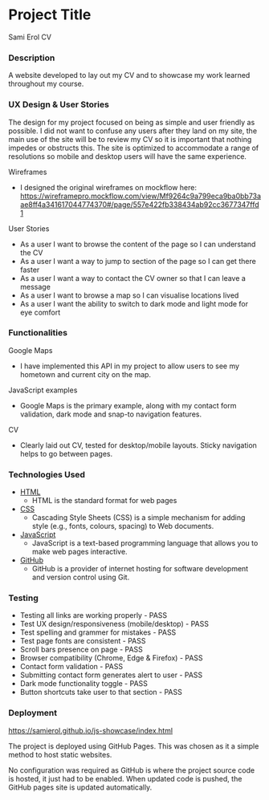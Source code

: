 # Project Title

Sami Erol CV

### Description

A website developed to lay out my CV and to showcase my work learned throughout my course.

### UX Design & User Stories

The design for my project focused on being as simple and user friendly as possible. I did not want to confuse any users after they land on my site, the main use of the site will be to review my CV so it is important that nothing impedes or obstructs this. The site is optimized to accommodate a range of resolutions so mobile and desktop users will have the same experience.

Wireframes

- I designed the original wireframes on mockflow here: https://wireframepro.mockflow.com/view/Mf9264c9a799eca9ba0bb73aae8ff4a341617044774370#/page/557e422fb338434ab92cc3677347ffd1

User Stories

- As a user I want to browse the content of the page so I can understand the CV
- As a user I want a way to jump to section of the page so I can get there faster
- As a user I want a way to contact the CV owner so that I can leave a message
- As a user I want to browse a map so I can visualise locations lived
- As a user I want the ability to switch to dark mode and light mode for eye comfort

### Functionalities

Google Maps
- I have implemented this API in my project to allow users to see my hometown and current city on the map.

JavaScript examples
- Google Maps is the primary example, along with my contact form validation, dark mode and snap-to navigation features.

CV
- Clearly laid out CV, tested for desktop/mobile layouts. Sticky navigation helps to go between pages.

### Technologies Used

- [HTML](https://www.w3.org/html/)
  - HTML is the standard format for web pages
- [CSS](https://www.w3.org/Style/CSS/Overview.en.html)
  - Cascading Style Sheets (CSS) is a simple mechanism for adding style (e.g., fonts, colours, spacing) to Web documents.
- [JavaScript](https://www.javascript.com/)
  - JavaScript is a text-based programming language that allows you to make web pages interactive.
- [GitHub](http://github.com)
  - GitHub is a provider of internet hosting for software development and version control using Git.

### Testing

- Testing all links are working properly - PASS
- Test UX design/responsiveness (mobile/desktop) - PASS
- Test spelling and grammer for mistakes - PASS
- Test page fonts are consistent - PASS
- Scroll bars presence on page - PASS
- Browser compatibility (Chrome, Edge & Firefox) - PASS
- Contact form validation - PASS
- Submitting contact form generates alert to user - PASS
- Dark mode functionality toggle - PASS
- Button shortcuts take user to that section - PASS

### Deployment

https://samierol.github.io/js-showcase/index.html

The project is deployed using GitHub Pages. This was chosen as it a simple method to host static websites.

No configuration was required as GitHub is where the project source code is hosted, it just had to be enabled. When updated code is pushed, the GitHub pages site is updated automatically.
